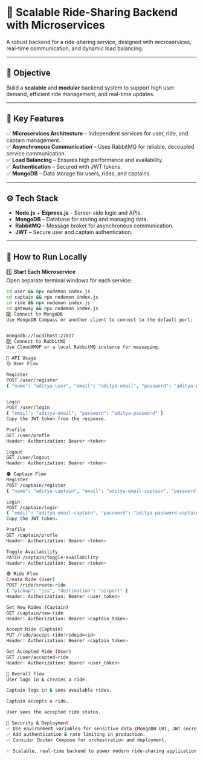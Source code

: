 # 🚕 Scalable Ride-Sharing Backend with Microservices

A robust backend for a ride-sharing service, designed with microservices, real-time communication, and dynamic load balancing.

---

## 🌟 Objective  
Build a **scalable** and **modular** backend system to support high user demand, efficient ride management, and real-time updates.

---

## 🌟 Key Features  
✅ **Microservices Architecture** – Independent services for user, ride, and captain management.  
✅ **Asynchronous Communication** – Uses RabbitMQ for reliable, decoupled service communication.  
✅ **Load Balancing** – Ensures high performance and availability.  
✅ **Authentication** – Secured with JWT tokens.  
✅ **MongoDB** – Data storage for users, rides, and captains.

---

## ⚙️ Tech Stack  
- **Node.js** + **Express.js** – Server-side logic and APIs.  
- **MongoDB** – Database for storing and managing data.  
- **RabbitMQ** – Message broker for asynchronous communication.  
- **JWT** – Secure user and captain authentication.

---

## 🚀 How to Run Locally  

1️⃣ **Start Each Microservice**  
Open separate terminal windows for each service:  
```bash
cd user && npx nodemon index.js  
cd captain && npx nodemon index.js  
cd ride && npx nodemon index.js  
cd gateway && npx nodemon index.js  
2️⃣ Connect to MongoDB
Use MongoDB Compass or another client to connect to the default port:


mongodb://localhost:27017
3️⃣ Connect to RabbitMQ
Use CloudAMQP or a local RabbitMQ instance for messaging.

🧪 API Usage
🟡 User Flow

Register
POST /user/register
{ "name": "aditya-user", "email": "aditya-email", "password": "aditya-password" }


Login
POST /user/login
{ "email": "aditya-email", "password": "aditya-password" }
Copy the JWT token from the response.

Profile
GET /user/profle
Header: Authorization: Bearer <token>

Logout
GET /user/logout
Header: Authorization: Bearer <token>

🟠 Captain Flow
Register
POST /captain/register
{ "name": "aditya-captain", "email": "aditya-email-captain", "password": "aditya-password-captain" }

Login
POST /captain/login
{ "email": "aditya-email-captain", "password": "aditya-password-captain" }
Copy the JWT token.

Profile
GET /captain/profle
Header: Authorization: Bearer <token>

Toggle Availability
PATCH /captain/toggle-availability
Header: Authorization: Bearer <token>

🟢 Ride Flow
Create Ride (User)
POST /ride/create-ride
{ "pickup": "jss", "destination": "airport" }
Header: Authorization: Bearer <user_token>

Get New Rides (Captain)
GET /captain/new-ride
Header: Authorization: Bearer <captain_token>

Accept Ride (Captain)
PUT /ride/accept-ride?rideid=<id>
Header: Authorization: Bearer <captain_token>

Get Accepted Ride (User)
GET /user/accepted-ride
Header: Authorization: Bearer <user_token>

🔄 Overall Flow
User logs in & creates a ride.

Captain logs in & sees available rides.

Captain accepts a ride.

User sees the accepted ride status.

🚨 Security & Deployment
✅ Use environment variables for sensitive data (MongoDB URI, JWT secret, RabbitMQ URI).
✅ Add authentication & rate limiting in production.
✅ Consider Docker Compose for orchestration and deployment.

✨ Scalable, real-time backend to power modern ride-sharing applications.
